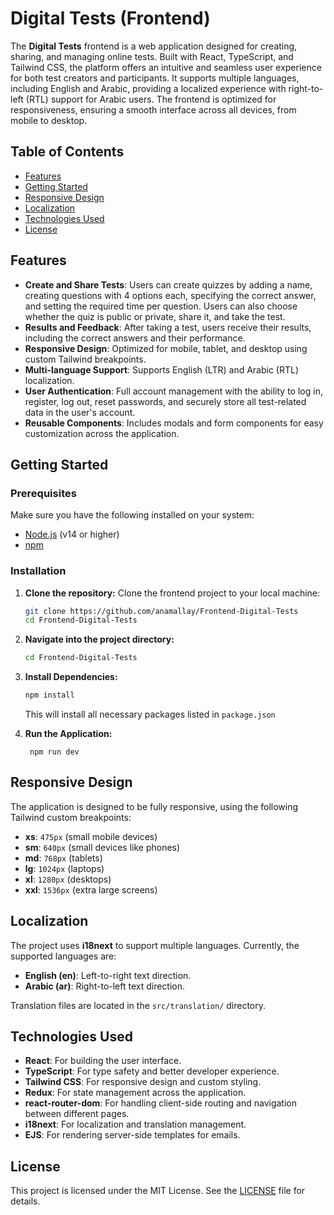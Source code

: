 # Digital Tests (Frontend)

The **Digital Tests** frontend is a web application designed for creating, sharing, and managing online tests. Built with React, TypeScript, and Tailwind CSS, the platform offers an intuitive and seamless user experience for both test creators and participants. It supports multiple languages, including English and Arabic, providing a localized experience with right-to-left (RTL) support for Arabic users. The frontend is optimized for responsiveness, ensuring a smooth interface across all devices, from mobile to desktop.

## Table of Contents

- [Features](#features)
- [Getting Started](#getting-started)
- [Responsive Design](#responsive-design)
- [Localization](#localization)
- [Technologies Used](#technologies-used)
- [License](#license)

## Features

- **Create and Share Tests**: Users can create quizzes by adding a name, creating questions with 4 options each, specifying the correct answer, and setting the required time per question. Users can also choose whether the quiz is public or private, share it, and take the test.
- **Results and Feedback**: After taking a test, users receive their results, including the correct answers and their performance.
- **Responsive Design**: Optimized for mobile, tablet, and desktop using custom Tailwind breakpoints.
- **Multi-language Support**: Supports English (LTR) and Arabic (RTL) localization.
- **User Authentication**: Full account management with the ability to log in, register, log out, reset passwords, and securely store all test-related data in the user's account.
- **Reusable Components**: Includes modals and form components for easy customization across the application.

## Getting Started

### Prerequisites

Make sure you have the following installed on your system:

- [Node.js](https://nodejs.org/) (v14 or higher)
- [npm](https://www.npmjs.com/)

### Installation

1. **Clone the repository:**
   Clone the frontend project to your local machine:

   ```bash
   git clone https://github.com/anamallay/Frontend-Digital-Tests
   cd Frontend-Digital-Tests
   ```

2. **Navigate into the project directory:**
   ```bash
   cd Frontend-Digital-Tests
   ```
3. **Install Dependencies:**

   ```bash
   npm install
   ```

   This will install all necessary packages listed in `package.json`

4. **Run the Application:**
   ```
    npm run dev
   ```

## Responsive Design

The application is designed to be fully responsive, using the following Tailwind custom breakpoints:

- **xs**: `475px` (small mobile devices)
- **sm**: `640px` (small devices like phones)
- **md**: `768px` (tablets)
- **lg**: `1024px` (laptops)
- **xl**: `1280px` (desktops)
- **xxl**: `1536px` (extra large screens)

## Localization

The project uses **i18next** to support multiple languages. Currently, the supported languages are:

- **English (en)**: Left-to-right text direction.
- **Arabic (ar)**: Right-to-left text direction.

Translation files are located in the `src/translation/` directory.

## Technologies Used

- **React**: For building the user interface.
- **TypeScript**: For type safety and better developer experience.
- **Tailwind CSS**: For responsive design and custom styling.
- **Redux**: For state management across the application.
- **react-router-dom**: For handling client-side routing and navigation between different pages.
- **i18next**: For localization and translation management.
- **EJS**: For rendering server-side templates for emails.

## License

This project is licensed under the MIT License. See the [LICENSE](./LICENSE) file for details.
